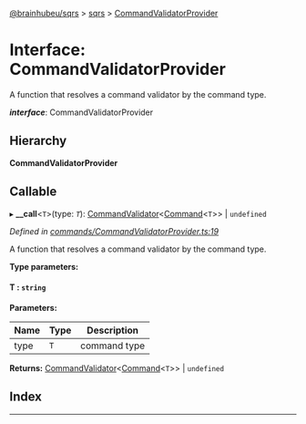 [@brainhubeu/sqrs](../README.md) > [sqrs](../modules/sqrs.md) > [CommandValidatorProvider](../interfaces/sqrs.commandvalidatorprovider.md)

# Interface: CommandValidatorProvider

A function that resolves a command validator by the command type.

*__interface__*: CommandValidatorProvider

## Hierarchy

**CommandValidatorProvider**

## Callable
▸ **__call**<`T`>(type: *`T`*): [CommandValidator](sqrs.commandvalidator.md)<[Command](sqrs.command.md)<`T`>> \| `undefined`

*Defined in [commands/CommandValidatorProvider.ts:19](https://github.com/brainhubeu/sqrs/blob/f7042dc/packages/sqrs/src/commands/CommandValidatorProvider.ts#L19)*

A function that resolves a command validator by the command type.

**Type parameters:**

#### T :  `string`
**Parameters:**

| Name | Type | Description |
| ------ | ------ | ------ |
| type | `T` |  command type |

**Returns:** [CommandValidator](sqrs.commandvalidator.md)<[Command](sqrs.command.md)<`T`>> \| `undefined`

## Index

---

